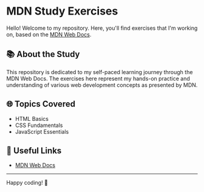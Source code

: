 # MDN Study Exercises

Hello! Welcome to my repository. Here, you'll find exercises that I'm working on, based on the [MDN Web Docs](https://developer.mozilla.org/).

## 📚 About the Study

This repository is dedicated to my self-paced learning journey through the MDN Web Docs. The exercises here represent my hands-on practice and understanding of various web development concepts as presented by MDN.

## 🌐 Topics Covered

- HTML Basics
- CSS Fundamentals
- JavaScript Essentials

## 🔗 Useful Links

- [MDN Web Docs](https://developer.mozilla.org/)

---

Happy coding! 🚀
